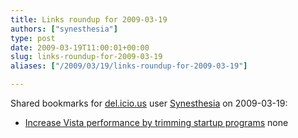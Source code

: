 ```yaml
---
title: Links roundup for 2009-03-19
authors: ["synesthesia"]
type: post
date: 2009-03-19T11:00:01+00:00
slug: links-roundup-for-2009-03-19 
aliases: ["/2009/03/19/links-roundup-for-2009-03-19"]

---
```

Shared bookmarks for [del.icio.us][1] user [Synesthesia][2] on 2009-03-19:

  * [Increase Vista performance by trimming startup programs][3] 
    none</li> </ul>

 [1]: https://del.icio.us/
 [2]: https://del.icio.us/synesthesia
 [3]: https://blogs.techrepublic.com.com/window-on-windows/?p=809